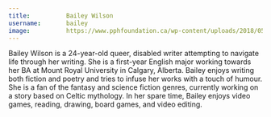 ```yaml
---
title:          Bailey Wilson
username:       bailey
image:          https://www.pphfoundation.ca/wp-content/uploads/2018/05/default-avatar-600x600.png          
---
```


Bailey Wilson is a 24-year-old queer, disabled writer attempting to navigate life through her writing. She is a first-year English major working towards her BA at Mount Royal University in Calgary, Alberta. Bailey enjoys writing both fiction and poetry and tries to infuse her works with a touch of humour. She is a fan of the fantasy and science fiction genres, currently working on a story based on Celtic mythology. In her spare time, Bailey enjoys video games, reading, drawing, board games, and video editing.
